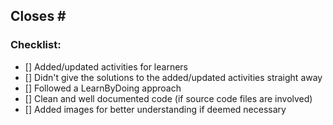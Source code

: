 ## Closes #<Issue No.>

<Put a x between the square brackets. Make sure you get them all>

### Checklist: 

- [] Added/updated activities for learners
- [] Didn't give the solutions to the added/updated activities straight away
- [] Followed a LearnByDoing approach
- [] Clean and well documented code (if source code files are involved)
- [] Added images for better understanding if deemed necessary